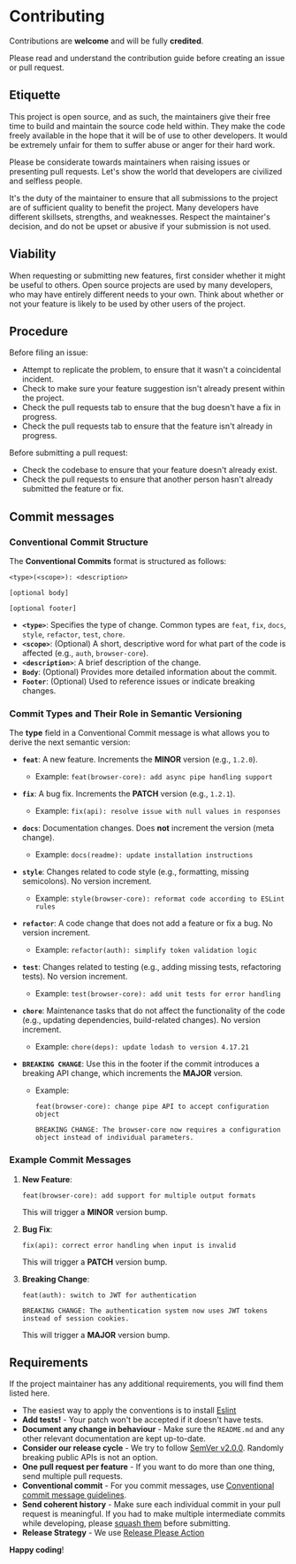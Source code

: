 # Contributing

Contributions are **welcome** and will be fully **credited**.

Please read and understand the contribution guide before creating an issue or pull request.

## Etiquette

This project is open source, and as such, the maintainers give their free time to build and maintain the source code held within. They make the code freely available in the hope that it will be of use to other developers. It would be extremely unfair for them to suffer abuse or anger for their hard work.

Please be considerate towards maintainers when raising issues or presenting pull requests. Let's show the world that developers are civilized and selfless people.

It's the duty of the maintainer to ensure that all submissions to the project are of sufficient quality to benefit the project. Many developers have different  skillsets, strengths, and weaknesses. Respect the maintainer's decision, and do not be upset or abusive if your submission is not used.

## Viability

When requesting or submitting new features, first consider whether it might be useful to others. Open source projects are used by many developers, who may have entirely different needs to your own. Think about whether or not your feature is likely to be used by other users of the project.

## Procedure

Before filing an issue:

- Attempt to replicate the problem, to ensure that it wasn't a coincidental incident.
- Check to make sure your feature suggestion isn't already present within the project.
- Check the pull requests tab to ensure that the bug doesn't have a fix in progress.
- Check the pull requests tab to ensure that the feature isn't already in progress.

Before submitting a pull request:

- Check the codebase to ensure that your feature doesn't already exist.
- Check the pull requests to ensure that another person hasn't already submitted the feature or fix.


## Commit messages

### Conventional Commit Structure

The **Conventional Commits** format is structured as follows:

```
<type>(<scope>): <description>

[optional body]

[optional footer]
```

- **`<type>`**: Specifies the type of change. Common types are `feat`, `fix`, `docs`, `style`, `refactor`, `test`, `chore`.
- **`<scope>`**: (Optional) A short, descriptive word for what part of the code is affected (e.g., `auth`, `browser-core`).
- **`<description>`**: A brief description of the change.
- **`Body`**: (Optional) Provides more detailed information about the commit.
- **`Footer`**: (Optional) Used to reference issues or indicate breaking changes.

### Commit Types and Their Role in Semantic Versioning

The **type** field in a Conventional Commit message is what allows you to derive the next semantic version:

- **`feat`**: A new feature. Increments the **MINOR** version (e.g., `1.2.0`).
  - Example: `feat(browser-core): add async pipe handling support`

- **`fix`**: A bug fix. Increments the **PATCH** version (e.g., `1.2.1`).
  - Example: `fix(api): resolve issue with null values in responses`

- **`docs`**: Documentation changes. Does **not** increment the version (meta change).
  - Example: `docs(readme): update installation instructions`

- **`style`**: Changes related to code style (e.g., formatting, missing semicolons). No version increment.
  - Example: `style(browser-core): reformat code according to ESLint rules`

- **`refactor`**: A code change that does not add a feature or fix a bug. No version increment.
  - Example: `refactor(auth): simplify token validation logic`

- **`test`**: Changes related to testing (e.g., adding missing tests, refactoring tests). No version increment.
  - Example: `test(browser-core): add unit tests for error handling`

- **`chore`**: Maintenance tasks that do not affect the functionality of the code (e.g., updating dependencies, build-related changes). No version increment.
  - Example: `chore(deps): update lodash to version 4.17.21`

- **`BREAKING CHANGE`**: Use this in the footer if the commit introduces a breaking API change, which increments the **MAJOR** version.
  - Example:
    ```
    feat(browser-core): change pipe API to accept configuration object

    BREAKING CHANGE: The browser-core now requires a configuration object instead of individual parameters.
    ```

### Example Commit Messages
1. **New Feature**:
   ```
   feat(browser-core): add support for multiple output formats
   ```
   This will trigger a **MINOR** version bump.

2. **Bug Fix**:
   ```
   fix(api): correct error handling when input is invalid
   ```
   This will trigger a **PATCH** version bump.

3. **Breaking Change**:
   ```
   feat(auth): switch to JWT for authentication

   BREAKING CHANGE: The authentication system now uses JWT tokens instead of session cookies.
   ```
   This will trigger a **MAJOR** version bump.

## Requirements

If the project maintainer has any additional requirements, you will find them listed here.

- The easiest way to apply the conventions is to install [Eslint](https://eslint.org/)
- **Add tests!** - Your patch won't be accepted if it doesn't have tests.
- **Document any change in behaviour** - Make sure the `README.md` and any other relevant documentation are kept up-to-date.
- **Consider our release cycle** - We try to follow [SemVer v2.0.0](http://semver.org/). Randomly breaking public APIs is not an option.
- **One pull request per feature** - If you want to do more than one thing, send multiple pull requests.
- **Conventional commit** - For you commit messages, use [Conventional commit message guidelines](https://www.conventionalcommits.org/en/v1.0.0/).
- **Send coherent history** - Make sure each individual  commit in your pull request is meaningful. If you had to make multiple  intermediate commits while developing, please [squash them](http://www.git-scm.com/book/en/v2/Git-Tools-Rewriting-History#Changing-Multiple-Commit-Messages) before submitting.
- **Release Strategy** - We use [Release Please Action](https://github.com/googleapis/release-please-action)

**Happy coding**!